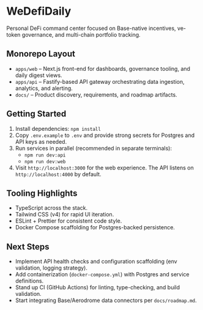 # WeDefiDaily

Personal DeFi command center focused on Base-native incentives, ve-token governance, and multi-chain portfolio tracking.

## Monorepo Layout
- `apps/web` – Next.js front-end for dashboards, governance tooling, and daily digest views.
- `apps/api` – Fastify-based API gateway orchestrating data ingestion, analytics, and alerting.
- `docs/` – Product discovery, requirements, and roadmap artifacts.

## Getting Started
1. Install dependencies: `npm install`
2. Copy `.env.example` to `.env` and provide strong secrets for Postgres and API keys as needed.
3. Run services in parallel (recommended in separate terminals):
   - `npm run dev:api`
   - `npm run dev:web`
4. Visit `http://localhost:3000` for the web experience. The API listens on `http://localhost:4000` by default.

## Tooling Highlights
- TypeScript across the stack.
- Tailwind CSS (v4) for rapid UI iteration.
- ESLint + Prettier for consistent code style.
- Docker Compose scaffolding for Postgres-backed persistence.

## Next Steps
- Implement API health checks and configuration scaffolding (env validation, logging strategy).
- Add containerization (`docker-compose.yml`) with Postgres and service definitions.
- Stand up CI (GitHub Actions) for linting, type-checking, and build validation.
- Start integrating Base/Aerodrome data connectors per `docs/roadmap.md`.
